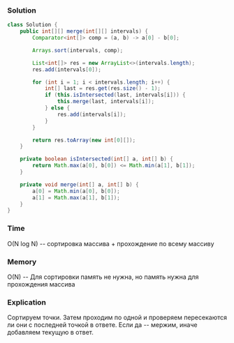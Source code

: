 ### Solution
```java
class Solution {
    public int[][] merge(int[][] intervals) {
        Comparator<int[]> comp = (a, b) -> a[0] - b[0];

        Arrays.sort(intervals, comp);

        List<int[]> res = new ArrayList<>(intervals.length);
        res.add(intervals[0]);

        for (int i = 1; i < intervals.length; i++) {
            int[] last = res.get(res.size() - 1);
            if (this.isIntersected(last, intervals[i])) {
                this.merge(last, intervals[i]);
            } else {
                res.add(intervals[i]);
            }
        }

        return res.toArray(new int[0][]);
    }

    private boolean isIntersected(int[] a, int[] b) {
        return Math.max(a[0], b[0]) <= Math.min(a[1], b[1]);
    }

    private void merge(int[] a, int[] b) {
        a[0] = Math.min(a[0], b[0]);
        a[1] = Math.max(a[1], b[1]);
    }
}
```
### Time
O(N log N) -- сортировка массива + прохождение по всему массиву
### Memory
O(N) -- Для сортировки память не нужна, но память нужна для прохождения массива
### Explication
Сортируем точки. Затем проходим по одной и проверяем пересекаются ли они с последней точкой в ответе.
Если да -- мержим, иначе добавляем текущую в ответ. 
